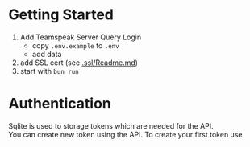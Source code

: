 

# Getting Started

1. Add Teamspeak Server Query Login
    - copy `.env.example` to `.env`
    - add data
2. add SSL cert (see [.ssl/Readme.md](.ssl/Readme.md)) 
3. start with `bun run`

# Authentication
Sqlite is used to storage tokens which are needed for the API.\
You can create new token using the API.
To create your first token use 

